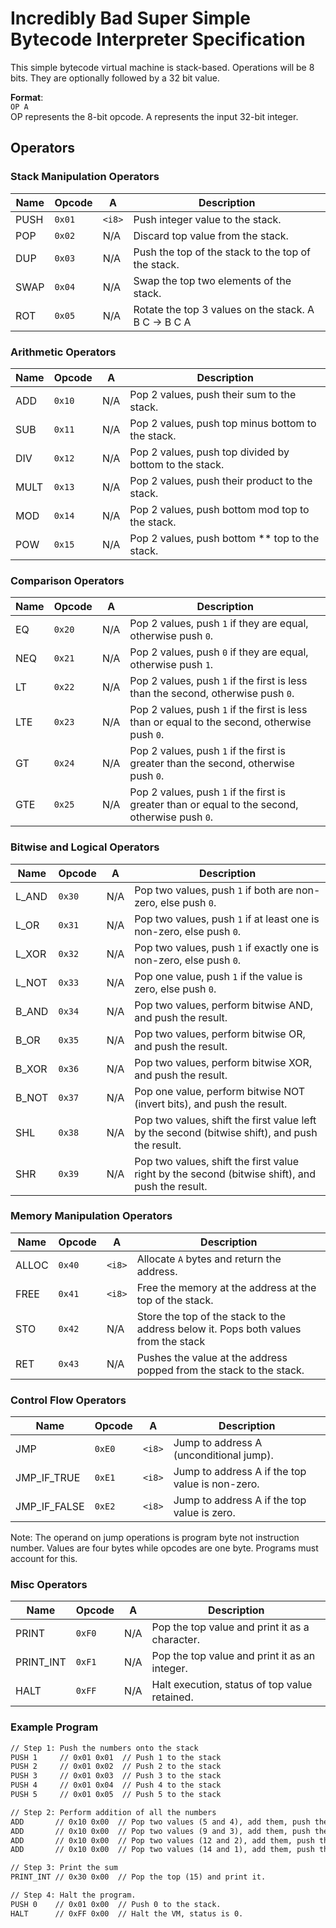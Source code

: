 # Incredibly Bad Super Simple Bytecode Interpreter Specification

This simple bytecode virtual machine is stack-based. Operations will be 8 bits. They are optionally followed by a 32 bit value.

**Format**:  
`OP A`  
OP represents the 8-bit opcode.
A represents the input 32-bit integer.

## Operators

### Stack Manipulation Operators

| **Name** | **Opcode** | **A** | **Description**                            |
|----------|------------|-------|--------------------------------------------|
| PUSH     | `0x01`     | `<i8>` | Push integer value to the stack.          |
| POP      | `0x02`     | N/A   | Discard top value from the stack.         |
| DUP      | `0x03`     | N/A   | Push the top of the stack to the top of the stack.|
| SWAP     | `0x04`     | N/A   | Swap the top two elements of the stack.    |
| ROT      | `0x05`     | N/A   | Rotate the top 3 values on the stack. A B C -> B C A|

### Arithmetic Operators

| **Name** | **Opcode** | **A** | **Description**                                |
|----------|------------|-------|------------------------------------------------|
| ADD      | `0x10`     | N/A   | Pop 2 values, push their sum to the stack.    |
| SUB      | `0x11`     | N/A   | Pop 2 values, push top minus bottom to the stack. |
| DIV      | `0x12`     | N/A   | Pop 2 values, push top divided by bottom to the stack. |
| MULT     | `0x13`     | N/A   | Pop 2 values, push their product to the stack. |
| MOD      | `0x14`     | N/A   | Pop 2 values, push bottom mod top to the stack. |
| POW      | `0x15`     | N/A   | Pop 2 values, push bottom ** top to the stack. |

### Comparison Operators

| **Name**  | **Opcode** | **A**    | **Description**                                        |
|-----------|------------|----------|--------------------------------------------------------|
| EQ        | `0x20`     | N/A      | Pop 2 values, push `1` if they are equal, otherwise push `0`. |
| NEQ        | `0x21`     | N/A      | Pop 2 values, push `0` if they are equal, otherwise push `1`. |
| LT        | `0x22`     | N/A      | Pop 2 values, push `1` if the first is less than the second, otherwise push `0`. |
| LTE       | `0x23`     | N/A      | Pop 2 values, push `1` if the first is less than or equal to the second, otherwise push `0`. |
| GT        | `0x24`     | N/A      | Pop 2 values, push `1` if the first is greater than the second, otherwise push `0`. |
| GTE       | `0x25`     | N/A      | Pop 2 values, push `1` if the first is greater than or equal to the second, otherwise push `0`. |

### Bitwise and Logical Operators

| **Name**        | **Opcode** | **A** | **Description**                                      |
|-----------------|------------|-------|------------------------------------------------------|
| L_AND           | `0x30`     | N/A   | Pop two values, push `1` if both are non-zero, else push `0`. |
| L_OR            | `0x31`     | N/A   | Pop two values, push `1` if at least one is non-zero, else push `0`. |
| L_XOR           | `0x32`     | N/A   | Pop two values, push `1` if exactly one is non-zero, else push `0`. |
| L_NOT           | `0x33`     | N/A   | Pop one value, push `1` if the value is zero, else push `0`. |
| B_AND           | `0x34`     | N/A   | Pop two values, perform bitwise AND, and push the result. |
| B_OR            | `0x35`     | N/A   | Pop two values, perform bitwise OR, and push the result. |
| B_XOR           | `0x36`     | N/A   | Pop two values, perform bitwise XOR, and push the result. |
| B_NOT           | `0x37`     | N/A   | Pop one value, perform bitwise NOT (invert bits), and push the result. |
| SHL             | `0x38`     | N/A   | Pop two values, shift the first value left by the second (bitwise shift), and push the result. |
| SHR             | `0x39`     | N/A   | Pop two values, shift the first value right by the second (bitwise shift), and push the result. |

### Memory Manipulation Operators

| **Name**    | **Opcode** | **A**    | **Description**                            |
|-------------|------------|----------|--------------------------------------------|
| ALLOC       | `0x40`     | `<i8>`   | Allocate `A` bytes and return the address.  |
| FREE       | `0x41`     | `<i8>`   | Free the memory at the address at the top of the stack.  |
| STO         | `0x42`     | N/A      | Store the top of the stack to the address below it. Pops both values from the stack |
| RET         | `0x43`     | N/A      | Pushes the value at the address popped from the stack to the stack.|

### Control Flow Operators

| **Name**        | **Opcode** | **A** | **Description**                                      |
|-----------------|------------|-------|------------------------------------------------------|
| JMP             | `0xE0`     | `<i8>` | Jump to address A (unconditional jump).              |
| JMP_IF_TRUE     | `0xE1`     | `<i8>` | Jump to address A if the top value is non-zero.      |
| JMP_IF_FALSE    | `0xE2`     | `<i8>` | Jump to address A if the top value is zero.          |

Note: The operand on jump operations is program byte not instruction number. Values are four bytes while opcodes are one byte. Programs must account for this.

### Misc Operators

| **Name**    | **Opcode** | **A**    | **Description**                            |
|-------------|------------|----------|--------------------------------------------|
| PRINT   | `0xF0`     | N/A      | Pop the top value and print it as a character. |
| PRINT_INT   | `0xF1`     | N/A      | Pop the top value and print it as an integer. |
| HALT        | `0xFF`     | N/A      | Halt execution, status of top value retained. |

### Example Program

```txt
// Step 1: Push the numbers onto the stack
PUSH 1     // 0x01 0x01  // Push 1 to the stack
PUSH 2     // 0x01 0x02  // Push 2 to the stack
PUSH 3     // 0x01 0x03  // Push 3 to the stack
PUSH 4     // 0x01 0x04  // Push 4 to the stack
PUSH 5     // 0x01 0x05  // Push 5 to the stack

// Step 2: Perform addition of all the numbers
ADD       // 0x10 0x00  // Pop two values (5 and 4), add them, push the result (9)
ADD       // 0x10 0x00  // Pop two values (9 and 3), add them, push the result (12)
ADD       // 0x10 0x00  // Pop two values (12 and 2), add them, push the result (14)
ADD       // 0x10 0x00  // Pop two values (14 and 1), add them, push the result (15)

// Step 3: Print the sum
PRINT_INT // 0x30 0x00  // Pop the top (15) and print it.

// Step 4: Halt the program.
PUSH 0    // 0x01 0x00  // Push 0 to the stack.
HALT      // 0xFF 0x00  // Halt the VM, status is 0.
```

